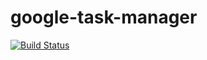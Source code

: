 # google-task-manager

[![Build Status](https://travis-ci.org/Myhaylyak//google-task-manager.png?branch=master)](https://travis-ci.org/Myhaylyak//google-task-manager)
